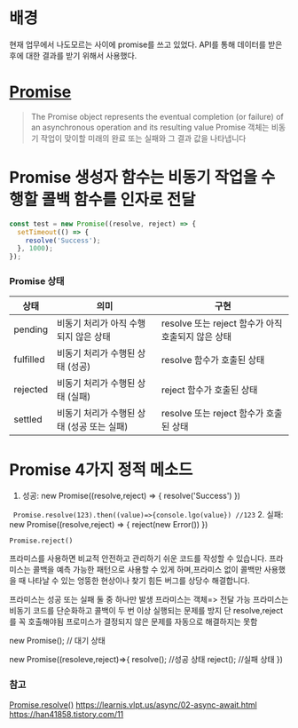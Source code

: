 # 배경
현재 업무에서 나도모르는 사이에 promise를 쓰고 있었다.
API를 통해 데이터를 받은 후에 대한 결과를 받기 위해서 사용했다.

# [Promise](https://developer.mozilla.org/ko/docs/Web/JavaScript/Reference/Global_Objects/Promise)
> The Promise object represents the eventual completion (or failure) of an asynchronous operation and its resulting value
> Promise 객체는 비동기 작업이 맞이할 미래의 완료 또는 실패와 그 결과 값을 나타냅니다

# Promise 생성자 함수는 비동기 작업을 수행할 콜백 함수를 인자로 전달
```javascript
const test = new Promise((resolve, reject) => {
  setTimeout(() => {
    resolve('Success');
  }, 1000);
});
```

### Promise 상태 

|상태|의미|구현|
|---|---|---|
|pending|비동기 처리가 아직 수행되지 않은 상태|resolve 또는 reject 함수가 아직 호출되지 않은 상태|
|fulfilled|비동기 처리가 수행된 상태 (성공)|resolve 함수가 호출된 상태|
|rejected|비동기 처리가 수행된 상태 (실패)|reject 함수가 호출된 상태|
|settled|비동기 처리가 수행된 상태 (성공 또는 실패)|resolve 또는 reject 함수가 호출된 상태|


# Promise 4가지 정적 메소드
1. 성공: new Promise((resolve,reject) => { resolve('Success') })

` Promise.resolve(123).then((value)=>{console.lgo(value}) //123`
2. 실패: new Promise((resolve,reject) => { reject(new Error()) })

`Promise.reject()`


프라미스를 사용하면 비교적 안전하고 관리하기 쉬운 코드를 작성할 수 있습니다.
프라미스는 콜백을 예측 가능한 패턴으로 사용할 수 있게 하며,프라미스 없이 콜백만 사용했을 때 나타날 수 있는 엉뚱한 현상이나 찾기 힘든 버그를 상당수 해결합니다.

프라미스는 성공 또는 실패 둘 중 하나만 발생
프라미스는 객체=> 전달 가능
프라미스는 비동기 코드를 단순화하고 콜백이 두 번 이상 실행되는 문제를 방지
단 resolve,reject를 꼭 호출해야됨
프로미스가 결정되지 않은 문제를 자동으로 해결하지는 못함

new Promise(); // 대기 상태

new Promise((resoleve,reject)=>{
	resolve(); 
	//성공 상태
	reject(); 
	//실패 상태
})



### 참고
[Promise.resolve()](https://developer.mozilla.org/ko/docs/Web/JavaScript/Reference/Global_Objects/Promise/resolve)
https://learnjs.vlpt.us/async/02-async-await.html
https://han41858.tistory.com/11
